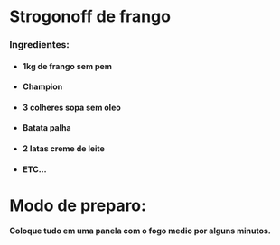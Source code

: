 # Strogonoff de frango

### Ingredientes:

- #### 1kg de frango sem pem

- #### Champion

- #### 3 colheres sopa sem oleo

- #### Batata palha

- #### 2 latas creme de leite

- #### ETC...

# Modo de preparo:

#### Coloque tudo em uma panela com o fogo medio por alguns minutos.






